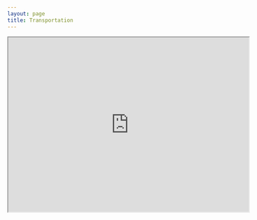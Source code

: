 ```yaml
---
layout: page
title: Transportation
---
```


<iframe width="550" height="400" src="https://prezi.com/p/8tlzjptlmt7_/embed" webkitallowfullscreen="1" mozallowfullscreen="1" allowfullscreen="1"></iframe> 

